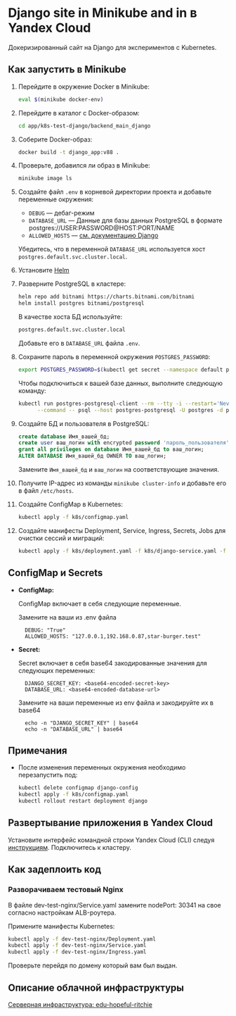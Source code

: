 # Django site in Minikube and in в Yandex Cloud

Докеризированный сайт на Django для экспериментов с Kubernetes.

## Как запустить в Minikube

1. Перейдите в окружение Docker в Minikube:

    ```bash
    eval $(minikube docker-env)
    ```

2. Перейдите в каталог с Docker-образом:

    ```bash
    cd app/k8s-test-django/backend_main_django
    ```

3. Соберите Docker-образ:

    ```bash
    docker build -t django_app:v88 .
    ```

4. Проверьте, добавился ли образ в Minikube:

    ```bash
    minikube image ls
    ```

5. Создайте файл `.env` в корневой директории проекта и добавьте переменные окружения:

    - `DEBUG` — дебаг-режим
    - `DATABASE_URL` — Данные для базы данных PostgreSQL в формате postgres://USER:PASSWORD@HOST:PORT/NAME
    - `ALLOWED_HOSTS` — [см. документацию Django](https://docs.djangoproject.com/en/3.1/ref/settings/#allowed-hosts)

    Убедитесь, что в переменной `DATABASE_URL` используется хост `postgres.default.svc.cluster.local`.

6. Установите [Helm](https://helm.sh/)

7. Разверните PostgreSQL в кластере:

    ```bash
    helm repo add bitnami https://charts.bitnami.com/bitnami
    helm install postgres bitnami/postgresql
    ```

    В качестве хоста БД используйте:

    ```bash
    postgres.default.svc.cluster.local
    ```

    Добавьте его в `DATABASE_URL` файла `.env`.

8. Сохраните пароль в переменной окружения `POSTGRES_PASSWORD`:

    ```bash
    export POSTGRES_PASSWORD=$(kubectl get secret --namespace default postgres-postgresql -o jsonpath="{.data.postgres-password}" | base64 -d)
    ```

    Чтобы подключиться к вашей базе данных, выполните следующую команду:

    ```bash
    kubectl run postgres-postgresql-client --rm --tty -i --restart='Never' --namespace default --image docker.io/bitnami/postgresql:16.1.0-debian-11-r20 --env="PGPASSWORD=$POSTGRES_PASSWORD" \
          --command -- psql --host postgres-postgresql -U postgres -d postgres -p 5432
    ```

9. Создайте БД и пользователя в PostgreSQL:

    ```sql
    create database Имя_вашей_бд;
    create user ваш_логин with encrypted password 'пароль_пользователя';
    grant all privileges on database Имя_вашей_бд to ваш_логин;
    ALTER DATABASE Имя_вашей_бд OWNER TO ваш_логин;
    ```

    Замените `Имя_вашей_бд` и `ваш_логин` на соответствующие значения.

10. Получите IP-адрес из команды `minikube cluster-info` и добавьте его в файл `/etc/hosts`.

11. Создайте ConfigMap в Kubernetes:

    ```bash
    kubectl apply -f k8s/configmap.yaml
    ```

12. Создайте манифесты Deployment, Service, Ingress, Secrets, Jobs для очистки сессий и миграций:

    ```bash
    kubectl apply -f k8s/deployment.yaml -f k8s/django-service.yaml -f k8s/ingress.yaml -f django-secrets-env-file.yaml -f k8s/django-clearsessions.yaml -f k8s/migrate-job.yaml 
    ```

## ConfigMap и Secrets

- **ConfigMap:**

    ConfigMap включает в себя следующие переменные.

    Замените на ваши из .env файла

    ```
      DEBUG: "True"
      ALLOWED_HOSTS: "127.0.0.1,192.168.0.87,star-burger.test"
    ```

- **Secret:**

    Secret включает в себя base64 закодированные значения для следующих переменных:

    ```
      DJANGO_SECRET_KEY: <base64-encoded-secret-key>
      DATABASE_URL: <base64-encoded-database-url>
    ```
  Замените на ваши переменные из env файла и закодируйте их в base64
  ```
    echo -n "DJANGO_SECRET_KEY" | base64
    echo -n "DATABASE_URL" | base64
  ```

## Примечания

- После изменения переменных окружения необходимо перезапустить под:

    ```bash
    kubectl delete configmap django-config
    kubectl apply -f k8s/configmap.yaml
    kubectl rollout restart deployment django
    ```

## Развертывание приложения в Yandex Cloud

Установите интерфейс командной строки Yandex Cloud (CLI) следуя [инструкциям](https://cloud.yandex.com/en/docs/cli/quickstart). Подключитесь к кластеру.

## Как задеплоить код

### Разворачиваем тестовый Nginx
    
В файле dev-test-nginx/Service.yaml замените nodePort: 30341 на свое согласно настройкам ALB-роутера.


Примените манифесты Kubernetes:
   ```bash
   kubectl apply -f dev-test-nginx/Deployment.yaml
   kubectl apply -f dev-test-nginx/Service.yaml
   kubectl apply -f dev-test-nginx/Ingress.yaml
   ```
Проверьте перейдя по домену который вам был выдан.

## Описание облачной инфраструктуры

[Серверная инфраструктура: edu-hopeful-ritchie](https://sirius-env-registry.website.yandexcloud.net/edu-hopeful-ritchie.html)